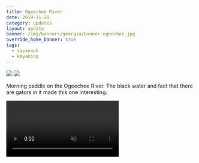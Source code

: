 ```yaml
---
title: Ogeechee River
date: 2019-11-20
category: updates
layout: update
banner: /img/banners/georgia/banner-ogeechee.jpg
override_home_banner: true
tags:
  - savannah
  - kayaking
---
```


<div class="img-slider">
    <img src="{{ site.cdn }}/img/updates/georgia/ogeechee-river/1.jpg">
    <img src="{{ site.cdn }}/img/updates/georgia/ogeechee-river/2.jpg">
</div>

<p class="text-center">
    Morning paddle on the Ogeechee River. The black water and fact that there are gators in it made this one interesting.
</p>

<video controls muted>
    <source src="{{ site.cdn }}/vid/updates/georgia/ogeechee-river/paddling.mp4" type="video/mp4">
</video>
